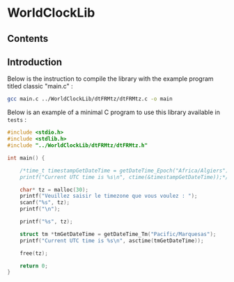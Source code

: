 # WorldClockLib

## Contents

## Introduction

Below is the instruction to compile the library with the example program titled classic "main.c" :
```bash
gcc main.c ../WorldClockLib/dtFRMtz/dtFRMtz.c -o main
```

Below is an example of a minimal C program to use this library available in `tests` :
```c
#include <stdio.h>
#include <stdlib.h>
#include "../WorldClockLib/dtFRMtz/dtFRMtz.h"

int main() {

	/*time_t timestampGetDateTime = getDateTime_Epoch("Africa/Algiers");
	printf("Current UTC time is %s\n", ctime(&timestampGetDateTime));*/

	char* tz = malloc(30);
	printf("Veuillez saisir le timezone que vous voulez : ");
	scanf("%s", tz);
	printf("\n");

	printf("%s", tz);

	struct tm *tmGetDateTime = getDateTime_Tm("Pacific/Marquesas");
	printf("Current UTC time is %s\n", asctime(tmGetDateTime));

	free(tz);

	return 0;
}
```